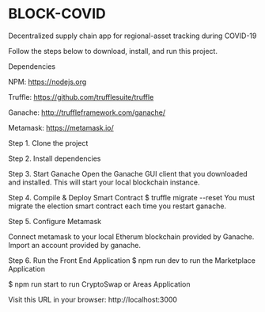 # BLOCK-COVID
Decentralized supply chain app for regional-asset tracking during COVID-19

Follow the steps below to download, install, and run this project.

Dependencies

NPM: https://nodejs.org

Truffle: https://github.com/trufflesuite/truffle

Ganache: http://truffleframework.com/ganache/

Metamask: https://metamask.io/

Step 1. Clone the project

Step 2. Install dependencies

Step 3. Start Ganache Open the Ganache GUI client that you downloaded and installed. This will start your local blockchain instance.

Step 4. Compile & Deploy Smart Contract $ truffle migrate --reset You must migrate the election smart contract each time you restart ganache.

Step 5. Configure Metamask

Connect metamask to your local Etherum blockchain provided by Ganache. Import an account provided by ganache.

Step 6. Run the Front End Application $ npm run dev to run the Marketplace Application

$ npm run start to run CryptoSwap or Areas Application

Visit this URL in your browser: http://localhost:3000
